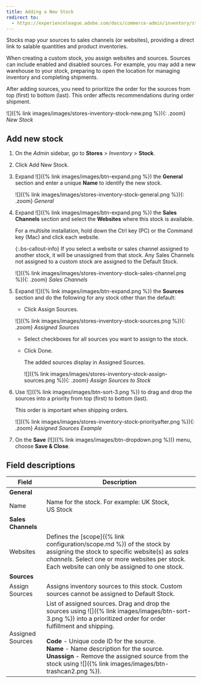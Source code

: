 ```yaml
---
title: Adding a New Stock
redirect to:
  - https://experienceleague.adobe.com/docs/commerce-admin/inventory/stocks/stocks-add.html
---
```


Stocks map your sources to sales channels (or websites), providing a direct link to salable quantities and product inventories.

When creating a custom stock, you assign websites and sources. Sources can include enabled and disabled sources. For example, you may add a new warehouse to your stock, preparing to open the location for managing inventory and completing shipments.

After adding sources, you need to prioritize the order for the sources from top (first) to bottom (last). This order affects recommendations during order shipment.

![]({% link images/images/stores-inventory-stock-new.png %}){: .zoom}
_New Stock_

## Add new stock

1. On the _Admin_ sidebar, go to **Stores** > _Inventory_ > **Stock**.

1. Click <span class="btn">Add New Stock</span>.

1. Expand ![]({% link images/images/btn-expand.png %}) the **General** section and enter a unique **Name** to identify the new stock.

   ![]({% link images/images/stores-inventory-stock-general.png %}){: .zoom}
   _General_

1. Expand ![]({% link images/images/btn-expand.png %}) the **Sales Channels** section and select the **Websites** where this stock is available.

   For a multisite installation, hold down the Ctrl key (PC) or the Command key (Mac) and click each website.

   {:.bs-callout-info}
   If you select a website or sales channel assigned to another stock, it will be unassigned from that stock. Any Sales Channels not assigned to a custom stock are assigned to the Default Stock.

   ![]({% link images/images/stores-inventory-stock-sales-channel.png %}){: .zoom}
   _Sales Channels_

1. Expand ![]({% link images/images/btn-expand.png %}) the **Sources** section and do the following for any stock other than the default:

    - Click <span class="btn">Assign Sources</span>.

    ![]({% link images/images/stores-inventory-stock-sources.png %}){: .zoom}
    _Assigned Sources_

    - Select checkboxes for all sources you want to assign to the stock.

    - Click <span class="btn">Done</span>.

      The added sources display in Assigned Sources.

      ![]({% link images/images/stores-inventory-stock-assign-sources.png %}){: .zoom}
      _Assign Sources to Stock_

1. Use ![]({% link images/images/btn-sort-3.png %}) to drag and drop the sources into a priority from top (first) to bottom (last).

   This order is important when shipping orders.

   ![]({% link images/images/stores-inventory-stock-priorityafter.png %}){: .zoom}
   _Assigned Sources Example_

1. On the **Save** (![]({% link images/images/btn-dropdown.png %})) menu, choose **Save & Close**.

## Field descriptions

|Field|Description|
|--|--|
|**General**| |
|Name|Name for the stock. For example: UK Stock, US Stock|
|**Sales Channels**| |
|Websites|Defines the [scope]({% link configuration/scope.md %}) of the stock by assigning the stock to specific website(s) as _sales channels_. Select one or more websites per stock. Each website can only be assigned to one stock.|
|**Sources**| |
|Assign Sources|Assigns inventory sources to this stock. Custom sources cannot be assigned to Default Stock.|
|Assigned Sources|List of assigned sources. Drag and drop the sources using ![]({% link images/images/btn-sort-3.png %}) into a prioritized order for order fulfillment and shipping.<br/><br/>**Code** - Unique code ID for the source.<br/>**Name** - Name description for the source.<br/>**Unassign** - Remove the assigned source from the stock using ![]({% link images/images/btn-trashcan2.png %}).|
